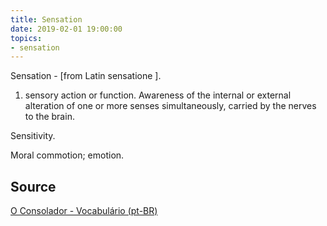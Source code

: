 ```yaml
---
title: Sensation
date: 2019-02-01 19:00:00
topics:
- sensation
---
```


Sensation - [from Latin sensatione ]. 

1. sensory action or function. Awareness of the internal or external alteration of one 
or more senses simultaneously, carried by the nerves to the brain. 

Sensitivity. 

Moral commotion; emotion.

## Source
[O Consolador - Vocabulário (pt-BR)](http://www.oconsolador.com.br/linkfixo/vocabulario/principal.html)
